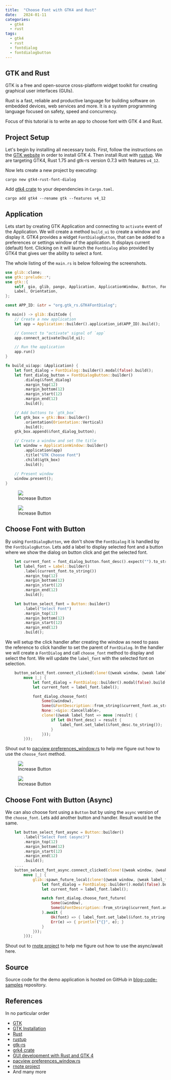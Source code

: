 ```yaml
---
title:  "Choose Font with GTK4 and Rust"
date:   2024-01-11
categories:
  - gtk4
  - rust
tags:
  - gtk4
  - rust
  - fontdialog
  - fontdialogbutton
---
```

## GTK and Rust
GTK is a free and open-source cross-platform widget toolkit for creating graphical user interfaces (GUIs).

Rust is a fast, reliable and productive language for building software on embedded devices, web services and more. It is a system programming language focused on safety, speed and concurrency.

Focus of this tutorial is to write an app to choose font with GTK 4 and Rust.

## Project Setup
Let's begin by installing all necessary tools. First, follow the instructions on the [GTK website](https://www.gtk.org/docs/installations/) in order to install GTK 4. Then install Rust with [rustup](https://rustup.rs/). We are targeting GTK4, Rust 1.75 and gtk-rs version 0.7.3 with features `v4_12`.

Now lets create a new project by executing:
```
cargo new gtk4-rust-font-dialog
```

Add [gtk4 crate]() to your dependencies in `Cargo.toml`. 
```
cargo add gtk4 --rename gtk --features v4_12
```

## Application
Lets start by creating GTK Application and connecting to `activate` event of the Application. We will create a method `build_ui` to create a window and display it. GTK4 provides a widget `FontDialogButton`, that can be added to a preferences or settings window of the application. It displays current (default) font. Clicking on it will launch the `FontDialog` also provided by GTK4 that gives uer the ability to select a font.

The whole listing of the `main.rs` is below following the screenshots.

```rust
use glib::clone;
use gtk::prelude::*;
use gtk::{
    self, gio, glib, pango, Application, ApplicationWindow, Button, FontDialog, FontDialogButton,
    Label, Orientation,
};

const APP_ID: &str = "org.gtk_rs.GTK4FontDialog";

fn main() -> glib::ExitCode {
    // Create a new application
    let app = Application::builder().application_id(APP_ID).build();

    // Connect to "activate" signal of `app`
    app.connect_activate(build_ui);

    // Run the application
    app.run()
}

fn build_ui(app: &Application) {
    let font_dialog = FontDialog::builder().modal(false).build();
    let font_dialog_button = FontDialogButton::builder()
        .dialog(&font_dialog)
        .margin_top(12)
        .margin_bottom(12)
        .margin_start(12)
        .margin_end(12)
        .build();

    // Add buttons to `gtk_box`
    let gtk_box = gtk::Box::builder()
        .orientation(Orientation::Vertical)
        .build();
    gtk_box.append(&font_dialog_button);

    // Create a window and set the title
    let window = ApplicationWindow::builder()
        .application(app)
        .title("GTK Choose Font")
        .child(&gtk_box)
        .build();
        
    // Present window
    window.present();
}
```

<figure>
  <a href="/assets/images/2024-01-11/01-font-dialog-button.png"><img src="/assets/images/2024-01-11/01-font-dialog-button.png"></a>
  <figcaption>Increase Button</figcaption>
</figure>

<figure>
  <a href="/assets/images/2024-01-11/02-font-dialog.png"><img src="/assets/images/2024-01-11/02-font-dialog.png"></a>
  <figcaption>Increase Button</figcaption>
</figure>

## Choose Font with Button
By using `FontDialogButton`, we don't show the `FontDialog` it is handled by the `FontDialogButton`. Lets add a label to display selected font and a button where we show the dialog on button click and get the selected font.
```rust
    let current_font = font_dialog_button.font_desc().expect("").to_string();
    let label_font = Label::builder()
        .label(current_font.to_string())
        .margin_top(12)
        .margin_bottom(12)
        .margin_start(12)
        .margin_end(12)
        .build();

    let button_select_font = Button::builder()
        .label("Select Font")
        .margin_top(12)
        .margin_bottom(12)
        .margin_start(12)
        .margin_end(12)
        .build();
```

We will setup the click handler after creating the window as need to pass the reference to click handler to set the parent of `FontDialog`. In the handler we will create a `FontDialog` and call `choose_font` method to display and select the font. We will update the `label_font` with the selected font on selection.
```rust
    button_select_font.connect_clicked(clone!(@weak window, @weak label_font =>
        move |_| {
            let font_dialog = FontDialog::builder().modal(false).build();
            let current_font = label_font.label();

            font_dialog.choose_font(
                Some(&window),
                Some(&FontDescription::from_string(&current_font.as_str())),
                None::<&gio::Cancellable>,
                clone!(@weak label_font => move |result| {
                    if let Ok(font_desc) = result {
                        label_font.set_label(&font_desc.to_string());
                    }
                }));
        }));
```
Shout out to [pacview preferences_window.rs](https://github.com/drakkar1969/pacview/blob/master/src/preferences_window.rs#L208) to help me figure out how to use the `choose_font` method.

<figure>
  <a href="/assets/images/2024-01-11/03-button-select-font.png"><img src="/assets/images/2024-01-11/03-button-select-font.png"></a>
  <figcaption>Increase Button</figcaption>
</figure>

<figure>
  <a href="/assets/images/2024-01-11/04-selected-font.png"><img src="/assets/images/2024-01-11/04-selected-font.png"></a>
  <figcaption>Increase Button</figcaption>
</figure>

## Choose Font with Button (Async)
We can also choose font using a `Button` but by using the `async` version of the `choose_font`. Lets add another button and handler. Result would be the same.

```rust
    let button_select_font_async = Button::builder()
        .label("Select Font (async)")
        .margin_top(12)
        .margin_bottom(12)
        .margin_start(12)
        .margin_end(12)
        .build();
    ....
    button_select_font_async.connect_clicked(clone!(@weak window, @weak label_font =>
        move |_| {
            glib::spawn_future_local(clone!(@weak window, @weak label_font => async move {
                let font_dialog = FontDialog::builder().modal(false).build();
                let current_font = label_font.label();

                match font_dialog.choose_font_future(
                    Some(&window),
                    Some(&FontDescription::from_string(&current_font.as_str())),
                ).await {
                    Ok(font) => { label_font.set_label(&font.to_string()); }
                    Err(e) => { println!("{}", e); }
                }
            }));
        }));
```
Shout out to [rnote project](https://github.com/flxzt/rnote/blob/main/crates/rnote-ui/src/penssidebar/typewriterpage.rs#L124) to help me figure out how to use the async/await here.

## Source
Source code for the demo application is hosted on GitHub in [blog-code-samples](https://github.com/kashifsoofi/blog-code-samples/tree/main/gtk4-rust-font-dialog) repository.

## References
In no particular order
* [GTK](https://www.gtk.org/)
* [GTK Installation](https://www.gtk.org/docs/installations/)
* [Rust](https://www.rust-lang.org/)
* [rustup](https://rustup.rs/)
* [gtk-rs](https://gtk-rs.org/)
* [grk4 crate](https://crates.io/crates/gtk4)
* [GUI development with Rust and GTK 4](https://gtk-rs.org/gtk4-rs/stable/latest/book/)
* [pacview preferences_window.rs](https://github.com/drakkar1969/pacview/blob/master/src/preferences_window.rs#L208)
* [rnote project](https://github.com/flxzt/rnote/blob/main/crates/rnote-ui/src/penssidebar/typewriterpage.rs#L124)
* And many more